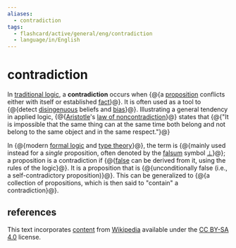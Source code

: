 ```yaml
---
aliases:
  - contradiction
tags:
  - flashcard/active/general/eng/contradiction
  - language/in/English
---
```


# contradiction

In [traditional logic](term%20logic.md), a __contradiction__ occurs when {@{a [proposition](proposition.md) conflicts either with itself or established [fact](fact.md)}@}. It is often used as a tool to {@{detect [disingenuous](deception.md) beliefs and [bias](bias.md)}@}. Illustrating a general tendency in applied logic, {@{[Aristotle](aristotle.md)'s [law of noncontradiction](law%20of%20noncontradiction.md)}@} states that {@{"It is impossible that the same thing can at the same time both belong and not belong to the same object and in the same respect."}@} <!--SR:!2025-10-01,297,330!2027-06-23,762,330!2025-08-17,263,330!2027-07-11,784,330-->

In {@{modern [formal logic](logic.md#formal%20logic) and [type theory](type%20theory.md)}@}, the term is {@{mainly used instead for a _single_ proposition, often denoted by the [falsum](up%20tack.md) symbol [$\bot$](bottom%20type.md)}@}; a proposition is a contradiction if {@{[false](false%20(logic).md) can be derived from it, using the rules of the logic}@}. It is a proposition that is {@{unconditionally false (i.e., a self-contradictory proposition)}@}. This can be generalized to {@{a collection of propositions, which is then said to "contain" a contradiction}@}. <!--SR:!2026-05-09,451,310!2025-09-14,283,330!2027-01-04,641,330!2027-04-14,723,330!2028-07-11,1089,350-->

## references

This text incorporates [content](https://en.wikipedia.org/wiki/contradiction) from [Wikipedia](Wikipedia.md) available under the [CC BY-SA 4.0](https://creativecommons.org/licenses/by-sa/4.0/) license.
